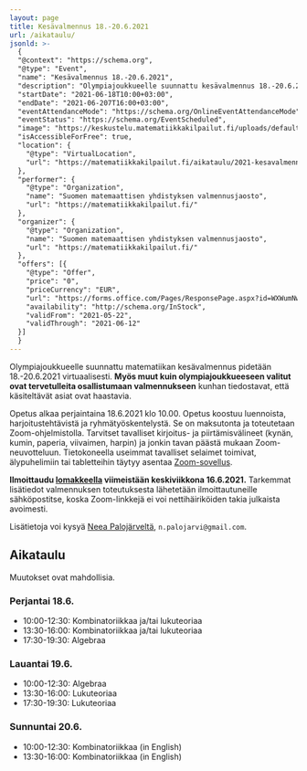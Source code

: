```yaml
---
layout: page
title: Kesävalmennus 18.-20.6.2021
url: /aikataulu/
jsonld: >-
  {
  "@context": "https://schema.org",
  "@type": "Event",
  "name": "Kesävalmennus 18.-20.6.2021",
  "description": "Olympiajoukkueelle suunnattu kesävalmennus 18.-20.6.2021 pidetään virtuaalisesti. Leiri alkaa perjantaina 11.6.2021 klo 10.00 ja jatkuu viikonlopun ajan. Opetus on maksutonta.",
  "startDate": "2021-06-18T10:00+03:00",
  "endDate": "2021-06-207T16:00+03:00",
  "eventAttendanceMode": "https://schema.org/OnlineEventAttendanceMode",
  "eventStatus": "https://schema.org/EventScheduled",
  "image": "https://keskustelu.matematiikkakilpailut.fi/uploads/default/original/1X/903d26f2a2a48285467275e06546a35b2f203482.png",
  "isAccessibleForFree": true,
  "location": {
    "@type": "VirtualLocation",
    "url": "https://matematiikkakilpailut.fi/aikataulu/2021-kesavalmennus/"
  },
  "performer": {
    "@type": "Organization",
    "name": "Suomen matemaattisen yhdistyksen valmennusjaosto",
    "url": "https://matematiikkakilpailut.fi/"
  },
  "organizer": {
    "@type": "Organization",
    "name": "Suomen matemaattisen yhdistyksen valmennusjaosto",
    "url": "https://matematiikkakilpailut.fi/"
  },
  "offers": [{
    "@type": "Offer",
    "price": "0",
    "priceCurrency": "EUR",
    "url": "https://forms.office.com/Pages/ResponsePage.aspx?id=WXWumNwQiEKOLkWT5i_j7qJx6yZfbZFAprGLBJ7hfoZUM0E2TzZXQzVTRUs3STdNRUhPMTE2U0IyRC4u",
    "availability": "http://schema.org/InStock",
    "validFrom": "2021-05-22",
    "validThrough": "2021-06-12"
  }]
  }
---
```


Olympiajoukkueelle suunnattu matematiikan kesävalmennus
pidetään 18.-20.6.2021 virtuaalisesti. **Myös muut kuin
olympiajoukkueeseen valitut ovat tervetulleita osallistumaan
valmennukseen** kunhan tiedostavat, että käsiteltävät asiat
ovat haastavia.

Opetus alkaa perjaintaina 18.6.2021 klo 10.00.
Opetus koostuu luennoista, harjoitustehtävistä ja
ryhmätyöskentelystä. Se on maksutonta ja toteutetaan Zoom-ohjelmistolla.
Tarvitset tavalliset kirjoitus- ja piirtämisvälineet (kynän, kumin, paperia,
viivaimen, harpin) ja jonkin tavan päästä mukaan
Zoom-neuvotteluun. Tietokoneella useimmat tavalliset selaimet toimivat,
älypuhelimiin tai tabletteihin täytyy asentaa [Zoom-sovellus](https://zoom.us/download).

**Ilmoittaudu [lomakkeella] viimeistään keskiviikkona 16.6.2021.**
Tarkemmat lisätiedot valmennuksen toteutuksesta lähetetään
ilmoittautuneille sähköpostitse, koska Zoom-linkkejä ei voi nettihäiriköiden
takia julkaista avoimesti.

Lisätietoja voi kysyä [Neea Palojärveltä](mailto:n.palojarvi@gmail.com), `n.palojarvi@gmail.com`.

[lomakkeella]: https://forms.office.com/Pages/ResponsePage.aspx?id=WXWumNwQiEKOLkWT5i_j7qJx6yZfbZFAprGLBJ7hfoZUM0E2TzZXQzVTRUs3STdNRUhPMTE2U0IyRC4u


## Aikataulu

Muutokset ovat mahdollisia.

### Perjantai 18.6.

- 10:00-12:30: Kombinatoriikkaa ja/tai lukuteoriaa
- 13:30-16:00: Kombinatoriikkaa ja/tai lukuteoriaa
- 17:30-19:30: Algebraa

### Lauantai 19.6.

- 10:00-12:30: Algebraa
- 13:30-16:00: Lukuteoriaa
- 17:30-19:30: Lukuteoriaa

### Sunnuntai 20.6.

- 10:00-12:30: Kombinatoriikkaa (in English)
- 13:30-16:00: Kombinatoriikkaa (in English)

